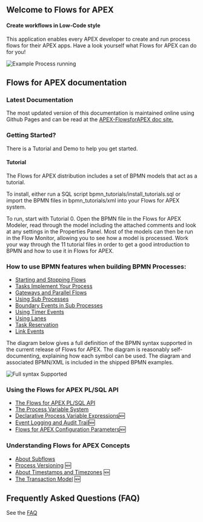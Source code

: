 ## Welcome to Flows for APEX

#### Create workflows in Low-Code style

This application enables every APEX developer to create and run process flows for their APEX apps. Have a look yourself what Flows for APEX can do for you!

![Example Process running](images/runningMyBigShippingExample.png)

## Flows for APEX documentation

### Latest Documentation

The most updated version of this documentation is maintained online using Github Pages and can be read at the [APEX-FlowsforAPEX doc site.](https://mt-ag.github.io/apex-flowsforapex/)

### Getting Started?

There is a Tutorial and Demo to help you get started.

#### Tutorial

The Flows for APEX distribution includes a set of BPMN models that act as a tutorial.

To install, either run a SQL script bpmn_tutorials/install_tutorials.sql or import the BPMN files in bpmn_tutorials/xml into your Flows for APEX system.

To run, start with Tutorial 0.  Open the BPMN file in the Flows for APEX Modeler, read through the model including the attached comments and look at any settings in the Properties Panel.  Most of the models can then be run in the Flow Monitor, allowing you to see how a model is processed.  Work your way through the 11 tutorial files in order to get a good introduction to BPMN and how to use it in Flows for APEX.

### How to use BPMN features when building BPMN Processes:

- [Starting and Stopping Flows](StartingAndStoppingFlows.md)
- [Tasks Implement Your Process](usingTasksToImplementYourProcess.md)
- [Gateways and Parallel Flows](GatewaysAndParallelFlows.md)
- [Using Sub Processes](SubProcesses.md)
- [Boundary Events in Sub Processes](behaviourOfBoundaryEventsInSubProcesses.md)
- [Using Timer Events](UsingTimerEvents.md)
- [Using Lanes](UsingLanes.md)
- [Task Reservation](reservations.md)
- [Link Events](linkEvents.md)

The diagram below gives a full definition of the BPMN syntax supported in the current release of Flows for APEX.  The diagram is reasonably self-documenting, explaining how each symbol can be used.  The diagram and associated BPMN/XML is included in the shipped BPMN examples.

![Full syntax Supported](images/FlowsForAPEXv50FullSyntax.png)

### Using the Flows for APEX PL/SQL API

- [The Flows for APEX PL/SQL API](FlowsforAPEX_PLSQL_API.md)
- [The Process Variable System](processVariables.md)
- [Declarative Process Variable Expressions](variableExpressions.md)🆕
- [Event Logging and Audit Trail](eventLoggingAndAuditing.md)🆕
- [Flows for APEX Configuration Parameters](configurationParameters.md)🆕

### Understanding Flows for APEX Concepts

- [About Subflows](AboutSubflows.md)
- [Process Versioning](diagramVersioning.md) 🆕
- [About Timestamps and Timezones](OnTimezones.md) 🆕
- [The Transaction Model](onTransactions.md) 🆕

## Frequently Asked Questions (FAQ)

See the [FAQ](FAQ.md)

